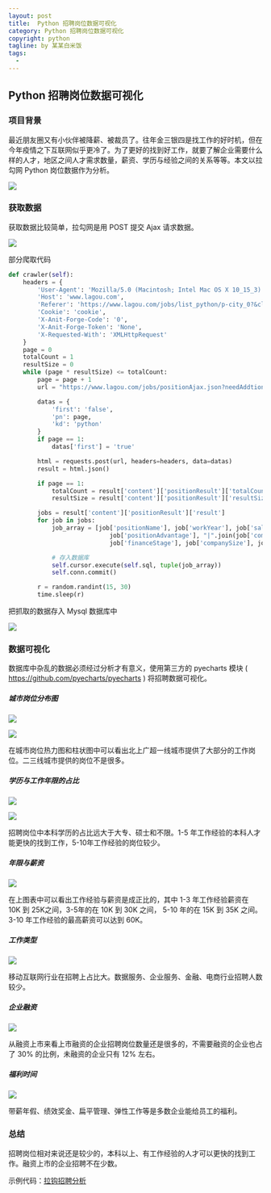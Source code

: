 ```yaml
---
layout: post     
title:  Python 招聘岗位数据可视化                                  
category: Python 招聘岗位数据可视化       
copyright: python                           
tagline: by 某某白米饭           
tags: 
  - 
---
```


## Python 招聘岗位数据可视化

### 项目背景

最近朋友圈又有小伙伴被降薪、被裁员了。往年金三银四是找工作的好时机，但在今年疫情之下互联网似乎更冷了。为了更好的找到好工作，就要了解企业需要什么样的人才，地区之间人才需求数量，薪资、学历与经验之间的关系等等。本文以拉勾网  Python 岗位数据作为分析。
<!--more-->
![](http://www.justdopython.com/assets/images/2020/lagou/lagou.png)

### 获取数据

获取数据比较简单，拉勾网是用 POST 提交 Ajax 请求数据。

![](http://www.justdopython.com/assets/images/2020/lagou/lagou2.png)

部分爬取代码

```python
def crawler(self):
    headers = {
        'User-Agent': 'Mozilla/5.0 (Macintosh; Intel Mac OS X 10_15_3) AppleWebKit/537.36 (KHTML, like Gecko) Chrome/80.0.3987.132 Safari/537.36',
        'Host': 'www.lagou.com',
        'Referer': 'https://www.lagou.com/jobs/list_python/p-city_0?&cl=false&fromSearch=true&labelWords=&suginput=',
        'Cookie': 'cookie',
        'X-Anit-Forge-Code': '0',
        'X-Anit-Forge-Token': 'None',
        'X-Requested-With': 'XMLHttpRequest'
    }
    page = 0
    totalCount = 1
    resultSize = 0
    while (page * resultSize) <= totalCount:
        page = page + 1
        url = "https://www.lagou.com/jobs/positionAjax.json?needAddtionalResult=false"

        datas = {
            'first': 'false',
            'pn': page,
            'kd': 'python'
        }
        if page == 1:
            datas['first'] = 'true'

        html = requests.post(url, headers=headers, data=datas)
        result = html.json()

        if page == 1:
            totalCount = result['content']['positionResult']['totalCount']
            resultSize = result['content']['positionResult']['resultSize']

        jobs = result['content']['positionResult']['result']
        for job in jobs:
            job_array = [job['positionName'], job['workYear'], job['salary'], job['city'], job['education'],
                            job['positionAdvantage'], "|".join(job['companyLabelList']),
                            job['financeStage'], job['companySize'], job['industryField'], job['firstType']]

            # 存入数据库
            self.cursor.execute(self.sql, tuple(job_array))
            self.conn.commit()

        r = random.randint(15, 30)
        time.sleep(r)
```

把抓取的数据存入 Mysql 数据库中

![](http://www.justdopython.com/assets/images/2020/lagou/mysql.png)

### 数据可视化

数据库中杂乱的数据必须经过分析才有意义，使用第三方的 pyecharts 模块 ( https://github.com/pyecharts/pyecharts ) 将招聘数据可视化。

##### 城市岗位分布图

![](http://www.justdopython.com/assets/images/2020/lagou/city-heart.png)

![](http://www.justdopython.com/assets/images/2020/lagou/bar.png)

在城市岗位热力图和柱状图中可以看出北上广超一线城市提供了大部分的工作岗位。二三线城市提供的岗位不是很多。

##### 学历与工作年限的占比

![](http://www.justdopython.com/assets/images/2020/lagou/workYear.png)

![](http://www.justdopython.com/assets/images/2020/lagou/edu.png)

招聘岗位中本科学历的占比远大于大专、硕士和不限。1-5 年工作经验的本科人才能更快的找到工作，5-10年工作经验的岗位较少。

##### 年限与薪资

![](http://www.justdopython.com/assets/images/2020/lagou/xz.png)

在上图表中可以看出工作经验与薪资是成正比的，其中 1-3 年工作经验薪资在 10K 到 25K之间，3-5年的在 10K 到 30K 之间， 5-10 年的在 15K 到 35K 之间。3-10 年工作经验的最高薪资可以达到 60K。

##### 工作类型

![](http://www.justdopython.com/assets/images/2020/lagou/hangye.png)

移动互联网行业在招聘上占比大。数据服务、企业服务、金融、电商行业招聘人数较少。

##### 企业融资

![](http://www.justdopython.com/assets/images/2020/lagou/rongzi.png)

从融资上市来看上市融资的企业招聘岗位数量还是很多的，不需要融资的企业也占了 30% 的比例，未融资的企业只有 12% 左右。

##### 福利时间

![](http://www.justdopython.com/assets/images/2020/lagou/world.png)

带薪年假、绩效奖金、扁平管理、弹性工作等是多数企业能给员工的福利。

### 总结

招聘岗位相对来说还是较少的，本科以上、有工作经验的人才可以更快的找到工作。融资上市的企业招聘不在少数。

示例代码：[拉钩招聘分析](https://github.com/JustDoPython/python-100-day/tree/master/lagou)